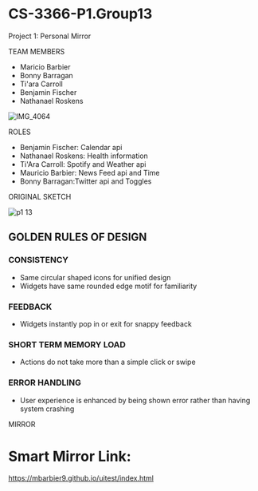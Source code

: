 # CS-3366-P1.Group13
Project 1: Personal Mirror 

TEAM MEMBERS
- Maricio Barbier
- Bonny Barragan
- Ti'ara Carroll
- Benjamin Fischer
- Nathanael Roskens
  

![IMG_4064](https://user-images.githubusercontent.com/36643475/68096876-4e51ea80-fe79-11e9-99b1-0310d6b08ed9.jpg)

  
ROLES
- Benjamin Fischer: Calendar api
- Nathanael Roskens: Health information
- Ti'Ara Carroll: Spotify and Weather api
- Mauricio Barbier: News Feed api and Time 
- Bonny Barragan:Twitter api and Toggles

ORIGINAL SKETCH

![p1 13](https://user-images.githubusercontent.com/36643475/66956180-92e02800-f029-11e9-832d-71a9d374182f.png)

## GOLDEN RULES OF DESIGN
### CONSISTENCY
 - Same circular shaped icons for unified design
 - Widgets have same rounded edge motif for familiarity
### FEEDBACK 
 - Widgets instantly pop in or exit for snappy feedback
### SHORT TERM MEMORY LOAD
 - Actions do not take more than a simple click or swipe
### ERROR HANDLING
 - User experience is enhanced by being shown error rather than having system crashing 
 
 MIRROR
 
 
 # Smart Mirror Link:
 https://mbarbier9.github.io/uitest/index.html 

